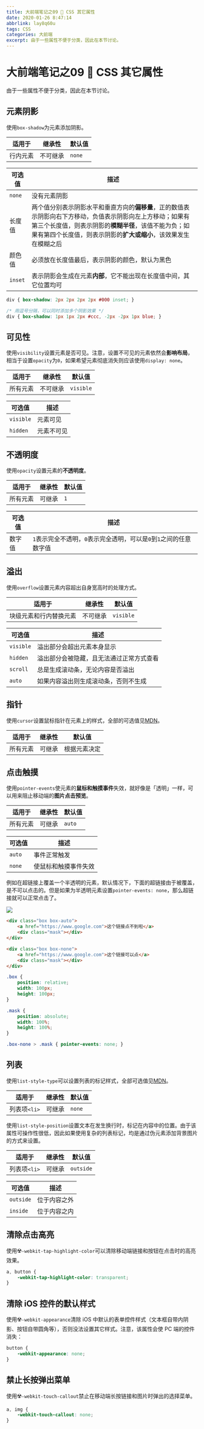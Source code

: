 ```yaml
---
title: 大前端笔记之09 👀 CSS 其它属性
date: 2020-01-26 8:47:14
abbrlink: lay8q60u
tags: CSS
categories: 大前端
excerpt: 由于一些属性不便于分类，因此在本节讨论。
---
```


# 大前端笔记之09 👀 CSS 其它属性

由于一些属性不便于分类，因此在本节讨论。

## 元素阴影

使用`box-shadow`为元素添加阴影。

| 适用于 | 继承性 | 默认值 |
| --- | --- | --- |
| 行内元素 | 不可继承 | `none` |

| 可选值 | 描述 |
| --- | --- |
| `none` | 没有元素阴影 |
| 长度值 | 两个值分别表示阴影水平和垂直方向的**偏移量**，正的数值表示阴影向右下方移动，负值表示阴影向左上方移动；如果有第三个长度值，则表示阴影的**模糊半径**，该值不能为负；如果有第四个长度值，则表示阴影的**扩大或缩小**，该效果发生在模糊之后 |
| 颜色值 | 必须放在长度值最后，表示阴影的颜色，默认为黑色 |
| `inset` | 表示阴影会生成在元素**内部**，它不能出现在长度值中间，其它位置均可 |

```css
div { box-shadow: 2px 2px 2px 2px #000 inset; }

/* 用逗号分隔，可以同时添加多个阴影效果 */
div { box-shadow: 1px 1px 2px #ccc, -2px -2px 1px blue; }
```

## 可见性

使用`visibility`设置元素是否可见。注意，设置不可见的元素依然会**影响布局**，相当于设置`opacity`为`0`，如果希望元素彻底消失则应该使用`display: none`。

| 适用于 | 继承性 | 默认值 |
| --- | --- | --- |
| 所有元素 | 不可继承 | `visible` |

| 可选值 | 描述 |
| --- | --- |
| `visible` | 元素可见 |
| `hidden` | 元素不可见 |

## 不透明度

使用`opacity`设置元素的**不透明度**。

| 适用于 | 继承性 | 默认值 |
| --- | --- | --- |
| 所有元素 | 可继承 | `1` |

| 可选值 | 描述 |
| --- | --- |
| 数字值 | `1`表示完全不透明，`0`表示完全透明，可以是`0`到`1`之间的任意数字值 |

## 溢出

使用`overflow`设置元素内容超出自身宽高时的处理方式。

| 适用于 | 继承性 | 默认值 |
| --- | --- | --- |
| 块级元素和行内替换元素 | 不可继承 | `visible` |

| 可选值 | 描述 |
| --- | --- |
| `visible` | 溢出部分会超出元素本身显示 |
| `hidden` | 溢出部分会被隐藏，且无法通过正常方式查看 |
| `scroll` | 总是生成滚动条，无论内容是否溢出 |
| `auto` | 如果内容溢出则生成滚动条，否则不生成 |

## 指针

使用`cursor`设置鼠标指针在元素上的样式，全部的可选值见[MDN](https://developer.mozilla.org/zh-CN/docs/Web/CSS/cursor)。

| 适用于 | 继承性 | 默认值 |
| --- | --- | --- |
| 所有元素 | 可继承 | 根据元素决定 |

## 点击触摸

使用`pointer-events`使元素的**鼠标和触摸事件**失效，就好像是「透明」一样，可以用来阻止移动端的**图片点击预览**。

| 适用于 | 继承性 | 默认值 |
| --- | --- | --- |
| 所有元素 | 可继承 | `auto` |

| 可选值 | 描述 |
| --- | --- |
| `auto` | 事件正常触发 |
| `none` | 使鼠标和触摸事件失效 |

例如在超链接上覆盖一个半透明的元素，默认情况下，下面的超链接由于被覆盖，是不可以点击的。但是如果为半透明元素设置`pointer-events: none`，那么超链接就可以正常点击了。

![](http://cdn.yesuanzao.cn/superbed/2020/01/26/5e2ce7c02fb38b8c3c89b6a7.gif)

```html
<div class="box box-auto">
    <a href="https://www.google.com">这个链接点不到啦</a>
    <div class="mask"></div>
</div>

<div class="box box-none">
    <a href="https://www.google.com">这个链接可以点</a>
    <div class="mask"></div>
</div>
```

```css
.box {
    position: relative;
    width: 100px;
    height: 100px;
}

.mask {
    position: absolute;
    width: 100%;
    height: 100%;
}

.box-none > .mask { pointer-events: none; }
```

## 列表

使用`list-style-type`可以设置列表的标记样式，全部可选值见[MDN](https://developer.mozilla.org/zh-CN/docs/Web/CSS/list-style-type)。

| 适用于 | 继承性 | 默认值 |
| --- | --- | --- |
| 列表项`<li>` | 可继承 | `none` |

使用`list-style-position`设置文本在发生换行时，标记在内容中的位置。由于该属性可操作性很低，因此如果使用复杂的列表标记，均是通过伪元素添加背景图片的方式来设置。

| 适用于 | 继承性 | 默认值 |
| --- | --- | --- |
| 列表项`<li>` | 可继承 | `outside` |

| 可选值 | 描述 |
| --- | --- |
| `outside` | 位于内容之外 |
| `inside` | 位于内容之内 |

## 清除点击高亮

使用☢️`-webkit-tap-highlight-color`可以清除移动端链接和按钮在点击时的高亮效果。

```css
a, button {
    -webkit-tap-highlight-color: transparent;
}
```

## 清除 iOS 控件的默认样式

使用☢️`-webkit-appearance`清除 iOS 中默认的表单控件样式（文本框自带内阴影、按钮自带圆角等），否则没法设置其它样式。注意，该属性会使 PC 端的控件消失：

```css
button {
    -webkit-appearance: none;
}
```

## 禁止长按弹出菜单

使用☢️`-webkit-touch-callout`禁止在移动端长按链接和图片时弹出的选择菜单。

```css
a, img {
    -webkit-touch-callout: none;
}
```